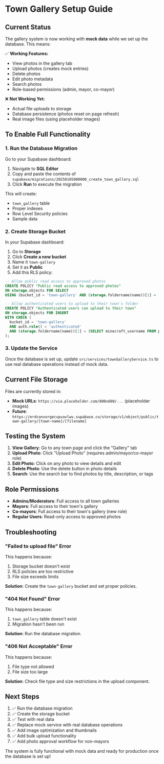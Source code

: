 # Town Gallery Setup Guide

## Current Status

The gallery system is now working with **mock data** while we set up the database. This means:

✅ **Working Features:**
- View photos in the gallery tab
- Upload photos (creates mock entries)
- Delete photos
- Edit photo metadata
- Search photos
- Role-based permissions (admin, mayor, co-mayor)

❌ **Not Working Yet:**
- Actual file uploads to storage
- Database persistence (photos reset on page refresh)
- Real image files (using placeholder images)

## To Enable Full Functionality

### 1. Run the Database Migration

Go to your Supabase dashboard:
1. Navigate to **SQL Editor**
2. Copy and paste the contents of `supabase/migrations/20250105000000_create_town_gallery.sql`
3. Click **Run** to execute the migration

This will create:
- `town_gallery` table
- Proper indexes
- Row Level Security policies
- Sample data

### 2. Create Storage Bucket

In your Supabase dashboard:
1. Go to **Storage**
2. Click **Create a new bucket**
3. Name it `town-gallery`
4. Set it as **Public**
5. Add this RLS policy:

```sql
-- Allow public read access to approved photos
CREATE POLICY "Public read access to approved photos" 
ON storage.objects FOR SELECT 
USING (bucket_id = 'town-gallery' AND (storage.foldername(name))[1] = 'approved');

-- Allow authenticated users to upload to their town's folder
CREATE POLICY "Authenticated users can upload to their town" 
ON storage.objects FOR INSERT 
WITH CHECK (
  bucket_id = 'town-gallery' 
  AND auth.role() = 'authenticated'
  AND (storage.foldername(name))[1] = (SELECT minecraft_username FROM profiles WHERE id = auth.uid())
);
```

### 3. Update the Service

Once the database is set up, update `src/services/townGalleryService.ts` to use real database operations instead of mock data.

## Current File Storage

Files are currently stored in:
- **Mock URLs**: `https://via.placeholder.com/800x600/...` (placeholder images)
- **Future**: `https://erdconvorgecupvavlwv.supabase.co/storage/v1/object/public/town-gallery/[town-name]/[filename]`

## Testing the System

1. **View Gallery**: Go to any town page and click the "Gallery" tab
2. **Upload Photo**: Click "Upload Photo" (requires admin/mayor/co-mayor role)
3. **Edit Photo**: Click on any photo to view details and edit
4. **Delete Photo**: Use the delete button in photo details
5. **Search**: Use the search bar to find photos by title, description, or tags

## Role Permissions

- **Admins/Moderators**: Full access to all town galleries
- **Mayors**: Full access to their town's gallery
- **Co-mayors**: Full access to their town's gallery (new role)
- **Regular Users**: Read-only access to approved photos

## Troubleshooting

### "Failed to upload file" Error
This happens because:
1. Storage bucket doesn't exist
2. RLS policies are too restrictive
3. File size exceeds limits

**Solution**: Create the `town-gallery` bucket and set proper policies.

### "404 Not Found" Error
This happens because:
1. `town_gallery` table doesn't exist
2. Migration hasn't been run

**Solution**: Run the database migration.

### "406 Not Acceptable" Error
This happens because:
1. File type not allowed
2. File size too large

**Solution**: Check file type and size restrictions in the upload component.

## Next Steps

1. ✅ Run the database migration
2. ✅ Create the storage bucket
3. ✅ Test with real data
4. ✅ Replace mock service with real database operations
5. ✅ Add image optimization and thumbnails
6. ✅ Add bulk upload functionality
7. ✅ Add photo approval workflow for non-mayors

The system is fully functional with mock data and ready for production once the database is set up! 